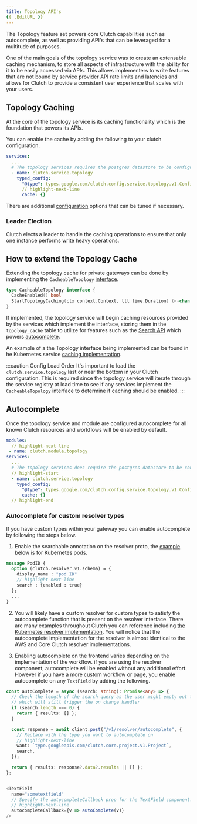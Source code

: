 ```yaml
---
title: Topology API's
{{ .EditURL }}
---
```


The Topology feature set powers core Clutch capabilities such as autocomplete,
as well as providing API's that can be leveraged for a multitude of purposes.

One of the main goals of the topology service was to create an extensable caching mechanism,
to store all aspects of infrastructure with the ability for it to be easily accessed via APIs.
This allows implementers to write features that are not bound by service provider API rate limits and latencies and allows for Clutch to provide a consistent user experience that scales with your users.

## Topology Caching

At the core of the topology service is its caching functionality which is the foundation that powers its APIs.

You can enable the cache by adding the following to your clutch configuration.

```yaml title="clutch-config.yaml"
services:
  ...
  # The topology services requires the postgres datastore to be configured
  - name: clutch.service.topology
    typed_config:
      "@type": types.google.com/clutch.config.service.topology.v1.Config
      // highlight-next-line
      cache: {}
```
There are additional [configuration](https://github.com/lyft/clutch/blob/c3097e5ad477952bb4bb90cc1fb5a126d7434565/api/config/service/topology/v1/topology.proto#L14-L28) options that can be tuned if necessary.

### Leader Election

Clutch elects a leader to handle the caching operations to ensure that only one instance
performs write heavy operations.

## How to extend the Topology Cache

Extending the topology cache for private gateways can be done by implementing the `CacheableTopology` [interface](https://github.com/lyft/clutch/blob/c3097e5ad477952bb4bb90cc1fb5a126d7434565/backend/service/topology/topology.go#L46-L57).

```go
type CacheableTopology interface {
  CacheEnabled() bool
  StartTopologyCaching(ctx context.Context, ttl time.Duration) (<-chan *topologyv1.UpdateCacheRequest, error)
}
```

If implemented, the topology service will begin caching resources provided by the services which implement the interface, storing them in the `topology_cache` table to utilize for features such as the [Search API](https://github.com/lyft/clutch/blob/c3097e5ad477952bb4bb90cc1fb5a126d7434565/api/topology/v1/topology_api.proto#L26-L32) which powers [autocomplete](#autocomplete).

An example of a the Topology interface being implemented can be found in he Kubernetes service [caching implementation](https://github.com/lyft/clutch/blob/c3097e5ad477952bb4bb90cc1fb5a126d7434565/backend/service/k8s/cache.go#L28-L61).

:::caution Config Load Order
It's important to load the `clutch.service.topology` last or near the bottom in your Clutch configuration. This is required since the topology service will iterate through the service registry at load time to see if any services implement the `CacheableTopology` interface to determine if caching should be enabled.
:::

## Autocomplete

Once the topology service and module are configured autocomplete for all known Clutch resources and workflows will be enabled by default.

```yaml title="clutch-config.yaml"
modules:
  // highlight-next-line
 - name: clutch.module.topology
services:
  ...
  # The topology services does require the postgres datastore to be configured
  // highlight-start
  - name: clutch.service.topology
    typed_config:
      "@type": types.google.com/clutch.config.service.topology.v1.Config
      cache: {}
  // highlight-end
```


### Autocomplete for custom resolver types

If you have custom types within your gateway you can enable autocomplete by following the steps below.

1. Enable the searchable annotation on the resolver proto, the [example](https://github.com/lyft/clutch/blob/540f0acfb4809acb938e0fc8f52debf2868c9b1c/api/resolver/k8s/v1/k8s.proto#L11-L15) below is for Kubernetes pods.

```protobuf
message PodID {
  option (clutch.resolver.v1.schema) = {
    display_name : "pod ID"
    // highlight-next-line
    search : {enabled : true}
  };
  ...
}
```

2. You will likely have a custom resolver for custom types to satisfy the autocomplete function that is present on the resolver interface.
There are many examples throughout Clutch you can reference including [the Kubernetes resolver implementation](https://github.com/lyft/clutch/blob/main/backend/resolver/k8s/k8s.go#L247-L273).
You will notice that the autocomplete implementation for the resolver is almost identical to the AWS and Core Clutch resolver implementations.

3. Enabling autocomplete on the frontend varies depending on the implementation of the workflow.
if you are using the resolver component, autocomplete will be enabled without any additional effort.
However if you have a more custom workflow or page, you enable autocomplete on any `TextField` by adding the following.

```typescript
const autoComplete = async (search: string): Promise<any> => {
  // Check the length of the search query as the user might empty out the search
  // which will still trigger the on change handler
  if (search.length === 0) {
    return { results: [] };
  }

  const response = await client.post("/v1/resolver/autocomplete", {
    // Replace with the type you want to autocomplete on
    // highlight-next-line
    want: `type.googleapis.com/clutch.core.project.v1.Project`,
    search,
  });

  return { results: response?.data?.results || [] };
};


<TextField
  name="sometextfield"
  // Specify the autocompleteCallback prop for the TextField component.
  // highlight-next-line
  autocompleteCallback={v => autoComplete(v)}
/>
```
